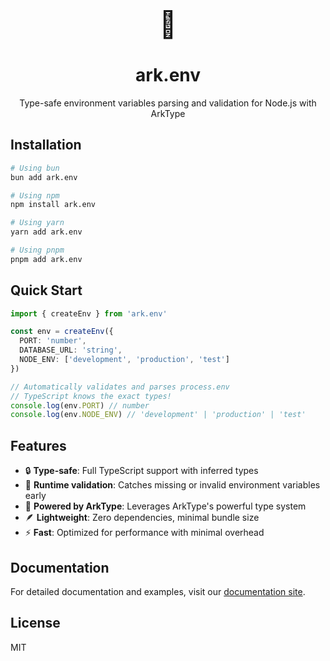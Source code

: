 <div align="center">
<span style="font-size: 3em">🌿</span>
<h1>ark.env</h1>

<p>Type-safe environment variables parsing and validation for Node.js with ArkType</p>
</div>

## Installation

```bash
# Using bun
bun add ark.env

# Using npm
npm install ark.env

# Using yarn
yarn add ark.env

# Using pnpm
pnpm add ark.env
```


## Quick Start

```typescript
import { createEnv } from 'ark.env'

const env = createEnv({
  PORT: 'number',
  DATABASE_URL: 'string',
  NODE_ENV: ['development', 'production', 'test']
})

// Automatically validates and parses process.env
// TypeScript knows the exact types!
console.log(env.PORT) // number
console.log(env.NODE_ENV) // 'development' | 'production' | 'test'
```

## Features

- 🔒 **Type-safe**: Full TypeScript support with inferred types
- 🚀 **Runtime validation**: Catches missing or invalid environment variables early
- 💪 **Powered by ArkType**: Leverages ArkType's powerful type system
- 🪶 **Lightweight**: Zero dependencies, minimal bundle size
- ⚡ **Fast**: Optimized for performance with minimal overhead

## Documentation

For detailed documentation and examples, visit our [documentation site](https://github.com/username/ark.env/docs).

## License

MIT
